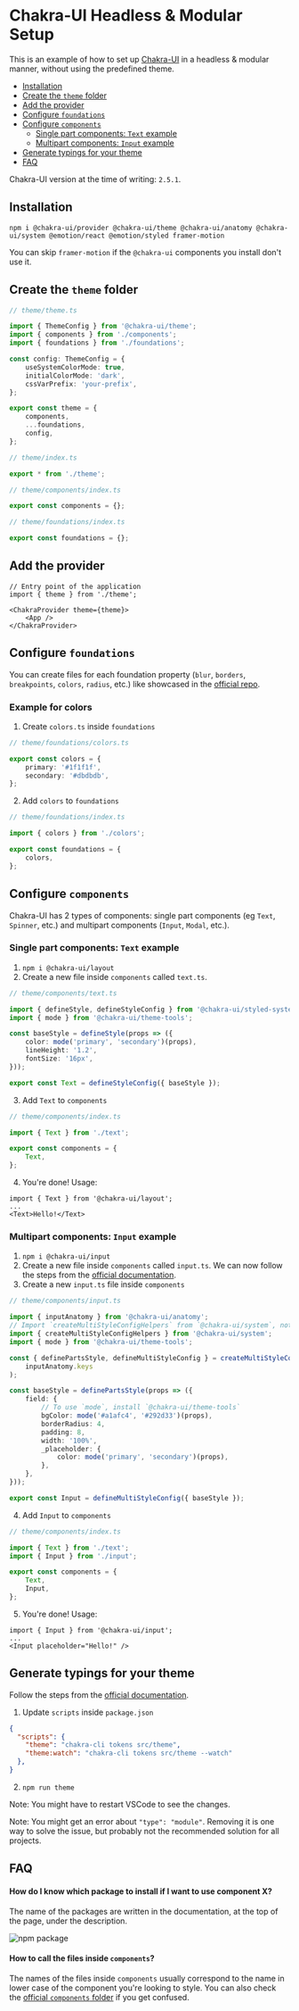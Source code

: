 # Chakra-UI Headless & Modular Setup

This is an example of how to set up [Chakra-UI](https://chakra-ui.com/) in a headless & modular manner, without using the predefined theme.

- [Installation](#installation)
- [Create the `theme` folder](#create-the-theme-folder)
- [Add the provider](#add-the-provider)
- [Configure `foundations`](#configure-foundations)
- [Configure `components`](#configure-components)
    - [Single part components: `Text` example](#single-part-components-text-example)
    - [Multipart components: `Input` example](#multipart-components-input-example)
- [Generate typings for your theme](#generate-typings-for-your-theme)
- [FAQ](#faq)

Chakra-UI version at the time of writing: `2.5.1`.

## Installation

```
npm i @chakra-ui/provider @chakra-ui/theme @chakra-ui/anatomy @chakra-ui/system @emotion/react @emotion/styled framer-motion
```

You can skip `framer-motion` if the `@chakra-ui` components you install don't use it.

## Create the `theme` folder

```typescript
// theme/theme.ts

import { ThemeConfig } from '@chakra-ui/theme';
import { components } from './components';
import { foundations } from './foundations';

const config: ThemeConfig = {
    useSystemColorMode: true,
    initialColorMode: 'dark',
    cssVarPrefix: 'your-prefix',
};

export const theme = {
    components,
    ...foundations,
    config,
};
```

```typescript
// theme/index.ts

export * from './theme';
```

```typescript
// theme/components/index.ts

export const components = {};
```

```typescript
// theme/foundations/index.ts

export const foundations = {};
```

## Add the provider

```tsx
// Entry point of the application
import { theme } from './theme';

<ChakraProvider theme={theme}>
    <App />
</ChakraProvider>
```

## Configure `foundations`
You can create files for each foundation property (`blur`, `borders`,
`breakpoints`, `colors`, `radius`, etc.) like showcased in the [official
repo](https://github.com/chakra-ui/chakra-ui/tree/main/packages/components/theme/src/foundations).

### Example for colors
1. Create `colors.ts` inside `foundations`
```typescript
// theme/foundations/colors.ts

export const colors = {
    primary: '#1f1f1f',
    secondary: '#dbdbdb',
};
```
2. Add `colors` to `foundations`
```typescript
// theme/foundations/index.ts

import { colors } from './colors';

export const foundations = {
    colors,
};
```

## Configure `components`

Chakra-UI has 2 types of components: single part components (eg `Text`, `Spinner`, etc.) and multipart components (`Input`, `Modal`, etc.).

### Single part components: `Text` example
1. `npm i @chakra-ui/layout`
2. Create a new file inside `components` called `text.ts`.
```typescript
// theme/components/text.ts

import { defineStyle, defineStyleConfig } from '@chakra-ui/styled-system';
import { mode } from '@chakra-ui/theme-tools';

const baseStyle = defineStyle(props => ({
    color: mode('primary', 'secondary')(props),
    lineHeight: '1.2',
    fontSize: '16px',
}));

export const Text = defineStyleConfig({ baseStyle });
```
3. Add `Text` to `components`
```typescript
// theme/components/index.ts

import { Text } from './text';

export const components = {
    Text,
};
```
4. You're done! Usage:
```tsx
import { Text } from '@chakra-ui/layout';
...
<Text>Hello!</Text>
```

### Multipart components: `Input` example

1. `npm i @chakra-ui/input`
2. Create a new file inside `components` called `input.ts`. We can now follow the steps from the [official documentation](https://chakra-ui.com/docs/components/input/theming#customizing-the-default-theme).
3. Create a new `input.ts` file inside `components`
```typescript
// theme/components/input.ts

import { inputAnatomy } from '@chakra-ui/anatomy';
// Import `createMultiStyleConfigHelpers` from `@chakra-ui/system`, not `@chakra-ui/react` as mentioned in the docs
import { createMultiStyleConfigHelpers } from '@chakra-ui/system';
import { mode } from '@chakra-ui/theme-tools';

const { definePartsStyle, defineMultiStyleConfig } = createMultiStyleConfigHelpers(
    inputAnatomy.keys
);

const baseStyle = definePartsStyle(props => ({
    field: {
        // To use `mode`, install `@chakra-ui/theme-tools`
        bgColor: mode('#a1afc4', '#292d33')(props),
        borderRadius: 4,
        padding: 8,
        width: '100%',
        _placeholder: {
            color: mode('primary', 'secondary')(props),
        },
    },
}));

export const Input = defineMultiStyleConfig({ baseStyle });
```
4. Add `Input` to `components`
```typescript
// theme/components/index.ts

import { Text } from './text';
import { Input } from './input';

export const components = {
    Text,
    Input,
};
```
5. You're done! Usage:
```tsx
import { Input } from '@chakra-ui/input';
...
<Input placeholder="Hello!" />
```

## Generate typings for your theme

Follow the steps from the [official documentation](https://chakra-ui.com/docs/styled-system/cli).

1. Update `scripts` inside `package.json`
```json
{
  "scripts": {
    "theme": "chakra-cli tokens src/theme",
    "theme:watch": "chakra-cli tokens src/theme --watch"
  },
}
```
2. `npm run theme`

Note: You might have to restart VSCode to see the changes.

Note: You might get an error about `"type": "module"`. Removing it is one way to
solve the issue, but probably not the recommended solution for all projects.
## FAQ

#### How do I know which package to install if I want to use component X?
The name of the packages are written in the documentation, at the top of the
page, under the description.

![npm package](https://i.gyazo.com/1510078e653ff46772e89ba83f37cd23.png)

#### How to call the files inside `components`?
The names of the files inside `components` usually correspond to the name in lower case of the component you're looking to style. You can also check the [official `components` folder](https://github.com/chakra-ui/chakra-ui/tree/main/packages/components/theme/src/components) if you get confused.
